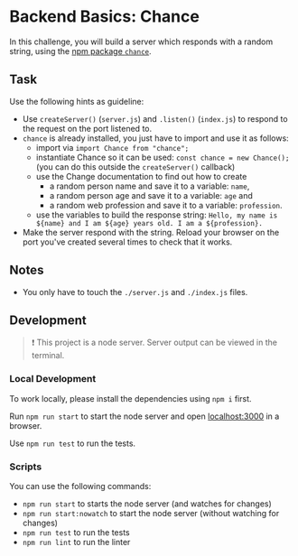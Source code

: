 # Backend Basics: Chance

In this challenge, you will build a server which responds with a random string, using the [npm package `chance`](https://chancejs.com/index.html).

## Task

Use the following hints as guideline:

- Use `createServer()` (`server.js`) and `.listen()` (`index.js`) to respond to the request on the port listened to.
- `chance` is already installed, you just have to import and use it as follows:
  - import via `import Chance from "chance";`
  - instantiate Chance so it can be used: `const chance = new Chance();` (you can do this outside the `createServer()` callback)
  - use the Change documentation to find out how to create
    - a random person name and save it to a variable: `name`,
    - a random person age and save it to a variable: `age` and
    - a random web profession and save it to a variable: `profession`.
  - use the variables to build the response string: `Hello, my name is ${name} and I am ${age} years old. I am a ${profession}.`
- Make the server respond with the string. Reload your browser on the port you've created several times to check that it works.

## Notes

- You only have to touch the `./server.js` and `./index.js` files.

## Development

> ❗️ This project is a node server. Server output can be viewed in the terminal.

### Local Development

To work locally, please install the dependencies using `npm i` first.

Run `npm run start` to start the node server and open [localhost:3000](http://localhost:3000) in a browser.

Use `npm run test` to run the tests.

### Scripts

You can use the following commands:

- `npm run start` to starts the node server (and watches for changes)
- `npm run start:nowatch` to start the node server (without watching for changes)
- `npm run test` to run the tests
- `npm run lint` to run the linter

